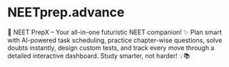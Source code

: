 # NEETprep.advance
🚀 NEET PrepX – Your all-in-one futuristic NEET companion! ✨ Plan smart with AI-powered task scheduling, practice chapter-wise questions, solve doubts instantly, design custom tests, and track every move through a detailed interactive dashboard. Study smarter, not harder! 💡📚
